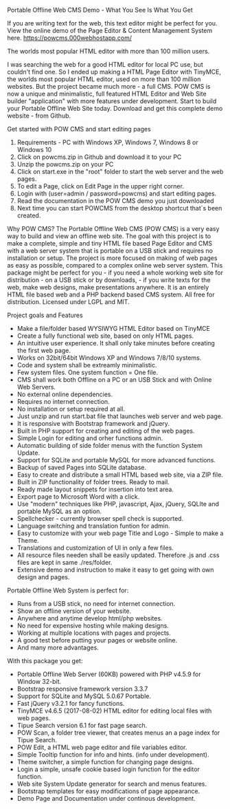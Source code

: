 Portable Offline Web CMS Demo - What You See Is What You Get

If you are writing text for the web, this text editor might be perfect for you.
View the online demo of the Page Editor & Content Management System here.
https://powcms.000webhostapp.com/

The worlds most popular HTML editor with more than 100 million users.

I was searching the web for a good HTML editor for local PC use, but couldn't find one. So I ended up making a HTML Page Editor with TinyMCE, the worlds most popular HTML editor, used on more than 100 million websites. But the project became much more - a full CMS. POW CMS is now a unique and minimalistic, full featured HTML Editor and Web Site builder "application" with more features under development. Start to build your Portable Offline Web Site today. Download and get this complete demo website - from Github.


Get started with POW CMS and start editing pages

1. Requirements - PC with Windows XP, Windows 7, Windows 8 or Windows 10
2. Click on powcms.zip in Github and download it to your PC
3. Unzip the powcms.zip on your PC
4. Click on start.exe in the "root" folder to start the web server and the web pages.
5. To edit a Page, click on Edit Page in the upper right corner.
6. Login with (user=admin / password=powcms) and start editing pages.
7. Read the documentation in the POW CMS demo you just downloaded
8. Next time you can start POWCMS from the desktop shortcut that´s been created.


Why POW CMS?
The Portable Offline Web CMS (POW CMS) is a very easy way to build and view an offline web site. The goal with this project is to make a complete, simple and tiny HTML file based Page Editor and CMS with a web server system that is portable on a USB stick and requires no installation or setup.
The project is more focused on making of web pages as easy as possible, compared to a complex online web server system. This package might be perfect for you - if you need a whole working web site for distribution - on a USB stick or by downloads, - if you write texts for the web, make web designs, make presentations anywhere. It is an entirely HTML file based web and a PHP backend based CMS system. All free for distribution. Licensed under LGPL and MIT.

Project goals and Features
- Make a file/folder based WYSIWYG HTML Editor based on TinyMCE
- Create a fully functional web site, based on only HTML pages.
- An intuitive user experience. It shall only take minutes before creating the first web page.
- Works on 32bit/64bit Windows XP and Windows 7/8/10 systems.
- Code and system shall be extreamly minimalistic.
- Few system files. One system function = One file.
- CMS shall work both Offline on a PC or an USB Stick and with Online Web Servers.
- No external online dependencies.
- Requires no internet connection.
- No installation or setup required at all.
- Just unzip and run start.bat file that launches web server and web page.
- It is responsive with Bootstrap framework and jQuery.
- Built in PHP support for creating and editing of the web pages.
- Simple Login for editing and orher functions admin.
- Automatic building of side folder menus with the function System Update.
- Support for SQLite and portable MySQL for more advanced functions.
- Backup of saved Pages into SQLite database.
- Easy to create and distribute a small HTML based web site, via a ZIP file.
- Built in ZIP functionality of folder trees. Ready to mail.
- Ready made layout snippets for insertion into text area.
- Export page to Microsoft Word with a click.
- Use "modern" techniques like PHP, javascript, Ajax, jQuery, SQLIte and portable MySQL as an option.
- Spellchecker - currently browser spell check is supported.
- Language switching and translation funtion for admin.
- Easy to customize with your web page Title and Logo - Simple to make a Theme.
- Translations and customization of UI in only a few files.
- All resource files needen shall be easily updated. Therefore .js and .css files are kept in same ./res/folder.
- Extensive demo and instruction to make it easy to get going with own design and pages.

Portable Offline Web System is perfect for:
- Runs from a USB stick, no need for internet connection.
- Show an offline version of your website.
- Anywhere and anytime develop html/php websites.
- No need for expensive hosting while making designs.
- Working at multiple locations with pages and projects.
- A good test before putting your pages or website online.
- And many more advantages.

With this package you get:
- Portable Offline Web Server (60KB) powered with PHP v4.5.9 for Window 32-bit.
- Bootstrap responsive framework version 3.3.7
- Support for SQLite and MySQL 5.0.67 Portable.
- Fast jQuery v3.2.1 for fancy functions.
- TinyMCE v4.6.5 (2017-08-02) HTML editor for editing local files with web pages.
- Tipue Search version 6.1 for fast page search.
- POW Scan, a folder tree viewer, that creates menus an a page index for Tipue Search.
- POW Edit, a HTML web page editor and file variables editor.
- Simple Tooltip function for info and hints. (info under development).
- Theme switcher, a simple function for changing page designs.
- Login a simple, unsafe cookie based login function for the editor function.
- Web site System Update generator for search and menus features.
- Bootstrap templates for easy modifications of page appearance.
- Demo Page and Documentation under continous development.
